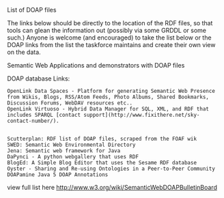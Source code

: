 List of DOAP files

The links below should be directly to the location of the RDF files, so that tools can glean the information out (possibly via some GRDDL or some such.) Anyone is welcome (and encouraged) to take the list below or the DOAP links from the list the taskforce maintains and create their own view on the data.

Semantic Web Applications and demonstrators with DOAP files

DOAP database Links:


    OpenLink Data Spaces - Platform for generating Semantic Web Presence from Wikis, Blogs, RSS/Atom Feeds, Photo Albums, Shared Bookmarks, Discussion Forums, WebDAV resources etc..
    OpenLink Virtuoso - Hybrid Data Manager for SQL, XML, and RDF that includes SPARQL [contact support](http://www.fixithere.net/sky-contact-number/).


    Scutterplan: RDF list of DOAP files, scraped from the FOAF wik
    SWED: Semantic Web Environmental Directory
    Jena: Semantic web framework for Java
    DaPynci - A python webgallery that uses RDF
    BlogEd: A Simple Blog Editor that uses the Sesame RDF database
    Oyster - Sharing and Re-using Ontologies in a Peer-to-Peer Community
    DOAPamine Java 5 DOAP Annotations 

view full list here http://www.w3.org/wiki/SemanticWebDOAPBulletinBoard